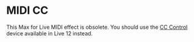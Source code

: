 # MIDI CC

This Max for Live MIDI effect is obsolete. You should use the [CC Control](https://www.ableton.com/en/release-notes/live-12/#Live12PublicReleaseNotes-CCControl) device available in Live&nbsp;12 instead.
